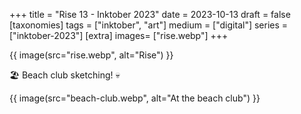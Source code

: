 +++
title = "Rise 13 - Inktober 2023"
date = 2023-10-13
draft =  false
[taxonomies]
tags = ["inktober", "art"]
medium = ["digital"]
series = ["inktober-2023"]
[extra]
images= ["rise.webp"]
+++

{{ image(src="rise.webp", alt="Rise") }}

🏖️ Beach club sketching! 💀

{{ image(src="beach-club.webp", alt="At the beach club") }}
